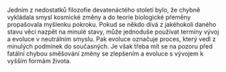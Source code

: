 Jedním z nedostatků filozofie devatenáctého století bylo,<break time="0.3s"/> že chybně vykládala smysl kosmické změny<break time="0.3s"/> a do teorie biologické přeměny propašovala myšlenku pokroku.<break time="0.5s"/> Pokud se někdo dívá z jakéhokoli daného stavu věcí nazpět na minulé stavy,<break time="0.3s"/> může jednoduše používat termíny vývoj a evoluce v neutrálním smyslu.<break time="0.5s"/> Pak evoluce označuje proces,<break time="0.2s"/> který vedl z minulých podmínek do současných.<break time="0.5s"/> Je však třeba mít se na pozoru před fatální chybou<break time="0.3s"/> směšování změny se zlepšením<break time="0.3s"/> a evoluce s vývojem k vyšším formám života. 